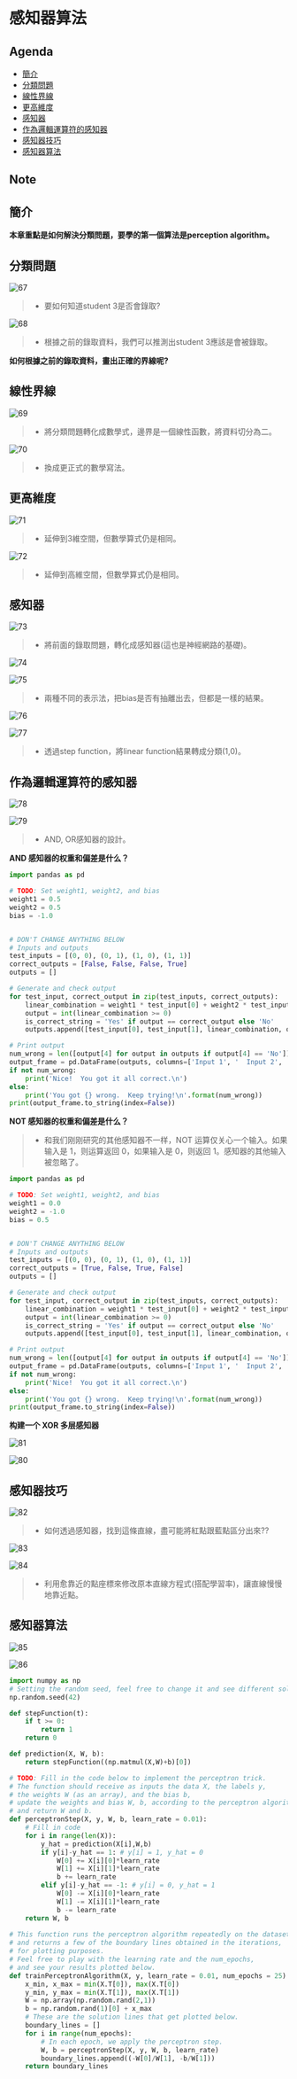# 感知器算法

## Agenda

- [簡介](#1)
- [分類問題](#2)
- [線性界線](#3)
- [更高維度](#4)
- [感知器](#5)
- [作為邏輯運算符的感知器](#6)
- [感知器技巧](#7)
- [感知器算法](#8)

## Note

<h2 id="1">簡介</h2>

**本章重點是如何解決分類問題，要學的第一個算法是perception algorithm。**


<h2 id="2">分類問題</h2>

![67](https://github.com/htaiwan/note-Udacity-machine-learning/blob/master/Assets/67.png)

> - 要如何知道student 3是否會錄取?

![68](https://github.com/htaiwan/note-Udacity-machine-learning/blob/master/Assets/68.png)

> - 根據之前的錄取資料，我們可以推測出student 3應該是會被錄取。

**如何根據之前的錄取資料，畫出正確的界線呢?**

<h2 id="3">線性界線</h2>

![69](https://github.com/htaiwan/note-Udacity-machine-learning/blob/master/Assets/69.png)

> - 將分類問題轉化成數學式，邊界是一個線性函數，將資料切分為二。

![70](https://github.com/htaiwan/note-Udacity-machine-learning/blob/master/Assets/70.png)

> - 換成更正式的數學寫法。

<h2 id="4">更高維度</h2>

![71](https://github.com/htaiwan/note-Udacity-machine-learning/blob/master/Assets/71.png)

> - 延伸到3維空間，但數學算式仍是相同。

![72](https://github.com/htaiwan/note-Udacity-machine-learning/blob/master/Assets/72.png)

> - 延伸到高維空間，但數學算式仍是相同。

<h2 id="5">感知器</h2>

![73](https://github.com/htaiwan/note-Udacity-machine-learning/blob/master/Assets/73.png)

> - 將前面的錄取問題，轉化成感知器(這也是神經網路的基礎)。

![74](https://github.com/htaiwan/note-Udacity-machine-learning/blob/master/Assets/74.png)

![75](https://github.com/htaiwan/note-Udacity-machine-learning/blob/master/Assets/75.png)

> - 兩種不同的表示法，把bias是否有抽離出去，但都是一樣的結果。

![76](https://github.com/htaiwan/note-Udacity-machine-learning/blob/master/Assets/76.png)

![77](https://github.com/htaiwan/note-Udacity-machine-learning/blob/master/Assets/77.png)

> - 透過step function，將linear function結果轉成分類(1,0)。

<h2 id="6">作為邏輯運算符的感知器</h2>

![78](https://github.com/htaiwan/note-Udacity-machine-learning/blob/master/Assets/78.png)

![79](https://github.com/htaiwan/note-Udacity-machine-learning/blob/master/Assets/79.png)

> - AND, OR感知器的設計。

**AND 感知器的权重和偏差是什么？**

```python
import pandas as pd

# TODO: Set weight1, weight2, and bias
weight1 = 0.5
weight2 = 0.5
bias = -1.0


# DON'T CHANGE ANYTHING BELOW
# Inputs and outputs
test_inputs = [(0, 0), (0, 1), (1, 0), (1, 1)]
correct_outputs = [False, False, False, True]
outputs = []

# Generate and check output
for test_input, correct_output in zip(test_inputs, correct_outputs):
    linear_combination = weight1 * test_input[0] + weight2 * test_input[1] + bias
    output = int(linear_combination >= 0)
    is_correct_string = 'Yes' if output == correct_output else 'No'
    outputs.append([test_input[0], test_input[1], linear_combination, output, is_correct_string])

# Print output
num_wrong = len([output[4] for output in outputs if output[4] == 'No'])
output_frame = pd.DataFrame(outputs, columns=['Input 1', '  Input 2', '  Linear Combination', '  Activation Output', '  Is Correct'])
if not num_wrong:
    print('Nice!  You got it all correct.\n')
else:
    print('You got {} wrong.  Keep trying!\n'.format(num_wrong))
print(output_frame.to_string(index=False))
```

**NOT 感知器的权重和偏差是什么？**

> - 和我们刚刚研究的其他感知器不一样，NOT 运算仅关心一个输入。如果输入是 1，则运算返回 0，如果输入是 0，则返回 1。感知器的其他输入被忽略了。

```python
import pandas as pd

# TODO: Set weight1, weight2, and bias
weight1 = 0.0
weight2 = -1.0
bias = 0.5


# DON'T CHANGE ANYTHING BELOW
# Inputs and outputs
test_inputs = [(0, 0), (0, 1), (1, 0), (1, 1)]
correct_outputs = [True, False, True, False]
outputs = []

# Generate and check output
for test_input, correct_output in zip(test_inputs, correct_outputs):
    linear_combination = weight1 * test_input[0] + weight2 * test_input[1] + bias
    output = int(linear_combination >= 0)
    is_correct_string = 'Yes' if output == correct_output else 'No'
    outputs.append([test_input[0], test_input[1], linear_combination, output, is_correct_string])

# Print output
num_wrong = len([output[4] for output in outputs if output[4] == 'No'])
output_frame = pd.DataFrame(outputs, columns=['Input 1', '  Input 2', '  Linear Combination', '  Activation Output', '  Is Correct'])
if not num_wrong:
    print('Nice!  You got it all correct.\n')
else:
    print('You got {} wrong.  Keep trying!\n'.format(num_wrong))
print(output_frame.to_string(index=False))
```

**构建一个 XOR 多层感知器**

![81](https://github.com/htaiwan/note-Udacity-machine-learning/blob/master/Assets/81.png)

![80](https://github.com/htaiwan/note-Udacity-machine-learning/blob/master/Assets/80.png)

<h2 id="7">感知器技巧</h2>

![82](https://github.com/htaiwan/note-Udacity-machine-learning/blob/master/Assets/82.png)

> - 如何透過感知器，找到這條直線，盡可能將紅點跟藍點區分出來?? 

![83](https://github.com/htaiwan/note-Udacity-machine-learning/blob/master/Assets/83.png)

![84](https://github.com/htaiwan/note-Udacity-machine-learning/blob/master/Assets/84.png)

> - 利用愈靠近的點座標來修改原本直線方程式(搭配學習率)，讓直線慢慢地靠近點。


<h2 id="8">感知器算法</h2>

![85](https://github.com/htaiwan/note-Udacity-machine-learning/blob/master/Assets/85.png)

![86](https://github.com/htaiwan/note-Udacity-machine-learning/blob/master/Assets/86.png)

```python
import numpy as np
# Setting the random seed, feel free to change it and see different solutions.
np.random.seed(42)

def stepFunction(t):
    if t >= 0:
        return 1
    return 0

def prediction(X, W, b):
    return stepFunction((np.matmul(X,W)+b)[0])

# TODO: Fill in the code below to implement the perceptron trick.
# The function should receive as inputs the data X, the labels y,
# the weights W (as an array), and the bias b,
# update the weights and bias W, b, according to the perceptron algorithm,
# and return W and b.
def perceptronStep(X, y, W, b, learn_rate = 0.01):
    # Fill in code
    for i in range(len(X)):
        y_hat = prediction(X[i],W,b)
        if y[i]-y_hat == 1: # y[i] = 1, y_hat = 0
            W[0] += X[i][0]*learn_rate
            W[1] += X[i][1]*learn_rate
            b += learn_rate
        elif y[i]-y_hat == -1: # y[i] = 0, y_hat = 1
            W[0] -= X[i][0]*learn_rate
            W[1] -= X[i][1]*learn_rate
            b -= learn_rate
    return W, b
    
# This function runs the perceptron algorithm repeatedly on the dataset,
# and returns a few of the boundary lines obtained in the iterations,
# for plotting purposes.
# Feel free to play with the learning rate and the num_epochs,
# and see your results plotted below.
def trainPerceptronAlgorithm(X, y, learn_rate = 0.01, num_epochs = 25):
    x_min, x_max = min(X.T[0]), max(X.T[0])
    y_min, y_max = min(X.T[1]), max(X.T[1])
    W = np.array(np.random.rand(2,1))
    b = np.random.rand(1)[0] + x_max
    # These are the solution lines that get plotted below.
    boundary_lines = []
    for i in range(num_epochs):
        # In each epoch, we apply the perceptron step.
        W, b = perceptronStep(X, y, W, b, learn_rate)
        boundary_lines.append((-W[0]/W[1], -b/W[1]))
    return boundary_lines
```